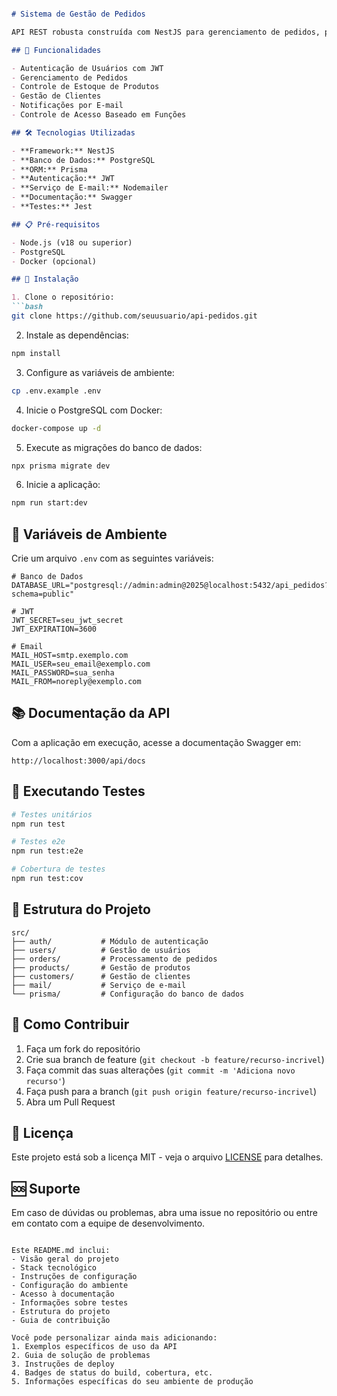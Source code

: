 ````markdown:d:\www\web\Nest\api-pedidos\README.md

# Sistema de Gestão de Pedidos

API REST robusta construída com NestJS para gerenciamento de pedidos, produtos, clientes e autenticação.

## 🚀 Funcionalidades

- Autenticação de Usuários com JWT
- Gerenciamento de Pedidos
- Controle de Estoque de Produtos
- Gestão de Clientes
- Notificações por E-mail
- Controle de Acesso Baseado em Funções

## 🛠 Tecnologias Utilizadas

- **Framework:** NestJS
- **Banco de Dados:** PostgreSQL
- **ORM:** Prisma
- **Autenticação:** JWT
- **Serviço de E-mail:** Nodemailer
- **Documentação:** Swagger
- **Testes:** Jest

## 📋 Pré-requisitos

- Node.js (v18 ou superior)
- PostgreSQL
- Docker (opcional)

## 🔧 Instalação

1. Clone o repositório:
```bash
git clone https://github.com/seuusuario/api-pedidos.git
````

2. Instale as dependências:

```bash
npm install
```

3. Configure as variáveis de ambiente:

```bash
cp .env.example .env
```

4. Inicie o PostgreSQL com Docker:

```bash
docker-compose up -d
```

5. Execute as migrações do banco de dados:

```bash
npx prisma migrate dev
```

6. Inicie a aplicação:

```bash
npm run start:dev
```

## 🔑 Variáveis de Ambiente

Crie um arquivo `.env` com as seguintes variáveis:

```plaintext
# Banco de Dados
DATABASE_URL="postgresql://admin:admin@2025@localhost:5432/api_pedidos?schema=public"

# JWT
JWT_SECRET=seu_jwt_secret
JWT_EXPIRATION=3600

# Email
MAIL_HOST=smtp.exemplo.com
MAIL_USER=seu_email@exemplo.com
MAIL_PASSWORD=sua_senha
MAIL_FROM=noreply@exemplo.com
```

## 📚 Documentação da API

Com a aplicação em execução, acesse a documentação Swagger em:

```
http://localhost:3000/api/docs
```

## 🧪 Executando Testes

```bash
# Testes unitários
npm run test

# Testes e2e
npm run test:e2e

# Cobertura de testes
npm run test:cov
```

## 📁 Estrutura do Projeto

```plaintext
src/
├── auth/           # Módulo de autenticação
├── users/          # Gestão de usuários
├── orders/         # Processamento de pedidos
├── products/       # Gestão de produtos
├── customers/      # Gestão de clientes
├── mail/           # Serviço de e-mail
└── prisma/         # Configuração do banco de dados
```

## 🤝 Como Contribuir

1. Faça um fork do repositório
2. Crie sua branch de feature (`git checkout -b feature/recurso-incrivel`)
3. Faça commit das suas alterações (`git commit -m 'Adiciona novo recurso'`)
4. Faça push para a branch (`git push origin feature/recurso-incrivel`)
5. Abra um Pull Request

## 📝 Licença

Este projeto está sob a licença MIT - veja o arquivo [LICENSE](LICENSE) para detalhes.

## 🆘 Suporte

Em caso de dúvidas ou problemas, abra uma issue no repositório ou entre em contato com a equipe de desenvolvimento.

```

Este README.md inclui:
- Visão geral do projeto
- Stack tecnológico
- Instruções de configuração
- Configuração do ambiente
- Acesso à documentação
- Informações sobre testes
- Estrutura do projeto
- Guia de contribuição

Você pode personalizar ainda mais adicionando:
1. Exemplos específicos de uso da API
2. Guia de solução de problemas
3. Instruções de deploy
4. Badges de status do build, cobertura, etc.
5. Informações específicas do seu ambiente de produção
```
